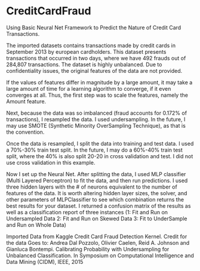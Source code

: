 # CreditCardFraud
Using Basic Neural Net Framework to Predict the Nature of Credit Card Transactions.

The imported datasets contains transactions made by credit cards in September 2013 by european cardholders. This dataset presents transactions that occurred in two days, where we have 492 frauds out of 284,807 transactions. The dataset is highly unbalanced. Due to confidentiality issues, the original features of the data are not provided.

If the values of features differ in magnitude by a large amount, it may take a large amount of time for a learning algorithm to converge, if it even converges at all. Thus, the first step was to scale the features, namely the Amount feature.

Next, because the data was so imbalanced (fraud accounts for 0.172% of transactions), I resampled the data. I used undersampling. In the future, I may use SMOTE (Synthetic Minority OverSampling Technique), as that is the convention. 

Once the data is resampled, I split the data into training and test data. I used a 70%-30% train test split. In the future, I may do a 60%-40% train test split, where the 40% is also split 20-20 in cross validation and test. I did not use cross validation in this example.

Now I set up the Neural Net. After splitting the data, I used MLP classifier (Multi Layered Perceptron) to fit the data, and then run predictions. I used three hidden layers with the # of neurons equivalent to the number of features of the data. It is worth altering hidden layer sizes, the solver, and other parameters of MLPClassifier to see which combination returns the best results for your dataset. I returned a confusion matrix of the results as well as a classification report of three instances (1: Fit and Run on Undersampled Data 2: Fit and Run on Skewed Data 3: Fit to UnderSample and Run on Whole Data)




Imported Data from Kaggle Credit Card Fraud Detection Kernel. 
Credit for the data Goes to: Andrea Dal Pozzolo, Olivier Caelen, Reid A. Johnson and Gianluca Bontempi. Calibrating Probability with Undersampling for Unbalanced Classification. In Symposium on Computational Intelligence and Data Mining (CIDM), IEEE, 2015
